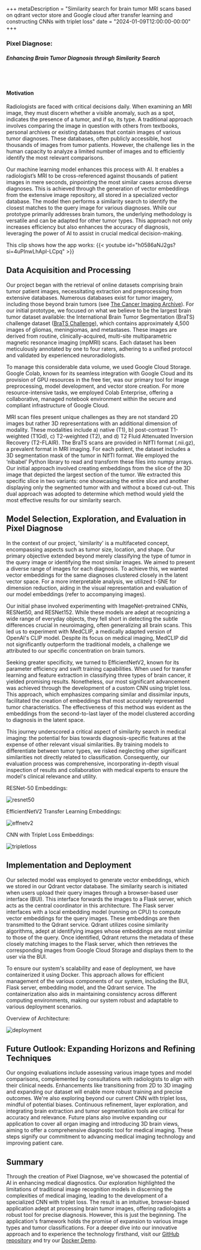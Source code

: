 +++
metaDescription = "Similarity search for brain tumor MRI scans based on qdrant vector store and Google cloud after transfer learning and constructing CNNs with triplet loss"
date = "2024-01-09T12:00:00-00:00"
+++

### Pixel Diagnose: 
##### Enhancing Brain Tumor Diagnosis through Similarity Search
<br><br>

#### Motivation

Radiologists are faced with critical decisions daily. When examining an MRI image, they must discern whether a visible anomaly, such as a spot, indicates the presence of a tumor, and if so, its type. A traditional approach involves comparing the image in question with others from textbooks, personal archives or existing databases that contain images of various tumor diagnoses. These databases, often publicly accessible, host thousands of images from tumor patients. However, the challenge lies in the human capacity to analyze a limited number of images and to efficiently identify the most relevant comparisons.

Our machine learning model enhances this process with AI. It enables a radiologist’s MRI to be cross-referenced against thousands of patient images in mere seconds, pinpointing the most similar cases across diverse diagnoses. This is achieved through the generation of vector embeddings from the extensive image repository, all stored in a specialized vector database. The model then performs a similarity search to identify the closest matches to the query image for various diagnoses. While our prototype primarily addresses brain tumors, the underlying methodology is versatile and can be adapted for other tumor types. This approach not only increases efficiency but also enhances the accuracy of diagnosis, leveraging the power of AI to assist in crucial medical decision-making.

This clip shows how the app works:
{{< youtube id="h0586aNJ2gs?si=4uPInwLhApI-LCpq" >}}

## Data Acquisition and Processing
Our project began with the retrieval of online datasets comprising brain tumor patient images, necessitating extraction and preprocessing from extensive databases. Numerous databases exist for tumor imagery, including those beyond brain tumors (see [The Cancer Imaging Archive](https://www.cancerimagingarchive.net/)). For our initial prototype, we focused on what we believe to be the largest brain tumor dataset available: the International Brain Tumor Segmentation (BraTS) challenge dataset ([BraTS Challenge](https://www.synapse.org/#!Synapse:syn51156910/wiki/)), which contains approximately 4,500 images of gliomas, meningiomas, and metastases. These images are derived from routine, clinically-acquired, multi-site multiparametric magnetic resonance imaging (mpMRI) scans. Each dataset has been meticulously annotated by one to four raters, adhering to a unified protocol and validated by experienced neuroradiologists. 

To manage this considerable data volume, we used Google Cloud Storage. Google Colab, known for its seamless integration with Google Cloud and its provision of GPU resources in the free tier, was our primary tool for image preprocessing, model development, and vector store creation. For more resource-intensive tasks, we employed Colab Enterprise, offering a collaborative, managed notebook environment within the secure and compliant infrastructure of Google Cloud.

MRI scan files present unique challenges as they are not standard 2D images but rather 3D representations with an additional dimension of modality. These modalities include a) native (T1), b) post-contrast T1-weighted (T1Gd), c) T2-weighted (T2), and d) T2 Fluid Attenuated Inversion Recovery (T2-FLAIR). The BraTS scans are provided in NIfTI format (.nii.gz), a prevalent format in MRI imaging. For each patient, the dataset includes a 3D segmentation mask of the tumor in NIfTI format. We employed the ‘nibabel’ Python library to read and transform these files into numpy arrays. Our initial approach involved creating embeddings from the slice of the 3D image that depicted the largest section of the tumor. We extracted this specific slice in two variants: one showcasing the entire slice and another displaying only the segmented tumor with and without a boxed cut-out. This dual approach was adopted to determine which method would yield the most effective results for our similarity search.

## Model Selection, Exploration, and Evaluation in Pixel Diagnose

In the context of our project, 'similarity' is a multifaceted concept, encompassing aspects such as tumor size, location, and shape. Our primary objective extended beyond merely classifying the type of tumor in the query image or identifying the most similar images. We aimed to present a diverse range of images for each diagnosis. To achieve this, we wanted vector embeddings for the same diagnoses clustered closely in the latent vector space. For a more interpretable analysis, we utilized t-SNE for dimension reduction, aiding in the visual representation and evaluation of our model embeddings (refer to accompanying images).

Our initial phase involved experimenting with ImageNet-pretrained CNNs, RESNet50, and RESNet152. While these models are adept at recognizing a wide range of everyday objects, they fell short in detecting the subtle differences crucial in neuroimaging, often generalizing all brain scans. This led us to experiment with MedCLIP, a medically adapted version of OpenAI's CLIP model. Despite its focus on medical imaging, MedCLIP did not significantly outperform the traditional models, a challenge we attributed to our specific concentration on brain tumors.

Seeking greater specificity, we turned to EfficientNetV2, known for its parameter efficiency and swift training capabilities. When used for transfer learning and feature extraction in classifying three types of brain cancer, it yielded promising results. Nonetheless, our most significant advancement was achieved through the development of a custom CNN using triplet loss. This approach, which emphasizes comparing similar and dissimilar inputs, facilitated the creation of embeddings that most accurately represented tumor characteristics. The effectiveness of this method was evident as the embeddings from the second-to-last layer of the model clustered according to diagnosis in the latent space.

This journey underscored a critical aspect of similarity search in medical imaging: the potential for bias towards diagnosis-specific features at the expense of other relevant visual similarities. By training models to differentiate between tumor types, we risked neglecting other significant similarities not directly related to classification. Consequently, our evaluation process was comprehensive, incorporating in-depth visual inspection of results and collaboration with medical experts to ensure the model's clinical relevance and utility.

RESNet-50 Embeddings:

![resnet50](../PixelDiagnose/t1c_seg_resnet.png)

EfficientNetV2 Transfer Learning Embeddings:

![effnetv2](../PixelDiagnose/t1c_seg_effnet.png)

CNN with Triplet Loss Embeddings:

![tripletloss](../PixelDiagnose/t1c_seg_triplet_loss.png)


## Implementation and Deployment

Our selected model was employed to generate vector embeddings, which we stored in our Qdrant vector database. The similarity search is initiated when users upload their query images through a browser-based user interface (BUI). This interface forwards the images to a Flask server, which acts as the central coordinator in this architecture. The Flask server interfaces with a local embedding model (running on CPU) to compute vector embeddings for the query images. These embeddings are then transmitted to the Qdrant service. Qdrant utilizes cosine similarity algorithms, adept at identifying images whose embeddings are most similar to those of the query. Once identified, Qdrant returns the metadata of these closely matching images to the Flask server, which then retrieves the corresponding images from Google Cloud Storage and displays them to the user via the BUI.

To ensure our system's scalability and ease of deployment, we have containerized it using Docker. This approach allows for efficient management of the various components of our system, including the BUI, Flask server, embedding model, and the Qdrant service. The containerization also aids in maintaining consistency across different computing environments, making our system robust and adaptable to various deployment scenarios. 

Overview of Architecture:

![deployment](../PixelDiagnose/app.png) 


## Future Outlook: Expanding Horizons and Refining Techniques

Our ongoing evaluations include assessing various image types and model comparisons, complemented by consultations with radiologists to align with their clinical needs. Enhancements like transitioning from 2D to 3D imaging and expanding our dataset will enable more robust training and precise outcomes. We're also exploring beyond our current CNN with triplet loss, mindful of potential biases. Continuous refinement, layer exploration, and integrating brain extraction and tumor segmentation tools are critical for accuracy and relevance. Future plans also involve expanding our application to cover all organ imaging and introducing 3D brain views, aiming to offer a comprehensive diagnostic tool for medical imaging. These steps signify our commitment to advancing medical imaging technology and improving patient care.

## Summary

Through the creation of Pixel Diagnose, we've showcased the potential of AI in enhancing medical diagnostics. Our exploration highlighted the limitations of traditional image recognition models in discerning the complexities of medical imaging, leading to the development of a specialized CNN with triplet loss. The result is an intuitive, browser-based application adept at processing brain tumor images, offering radiologists a robust tool for precise diagnosis. However, this is just the beginning. The application's framework holds the promise of expansion to various image types and tumor classifications. For a deeper dive into our innovative approach and to experience the technology firsthand, visit our [GitHub repository](https://github.com/pixel-diagnose) and try our [Docker Demo](https://hub.docker.com/r/mkstatistics/pixel-diagnose-demo).

